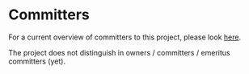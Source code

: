 <!--

SPDX-FileCopyrightText: 2017-2022 Contributors to the OpenSTEF project <korte.termijn.prognoses@alliander.com>

SPDX-License-Identifier: MPL-2.0

-->

# Committers
For a current overview of committers to this project, please look [here](https://github.com/OpenSTEF/openstef-offline-example/graphs/contributors).

The project does not distinguish in owners / committers / emeritus committers (yet).
